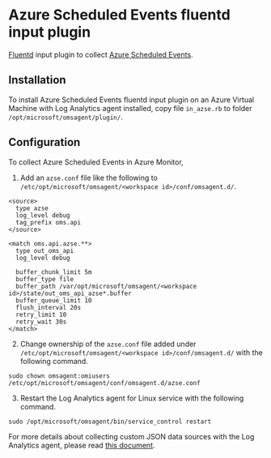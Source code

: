 # Azure Scheduled Events fluentd input plugin

[Fluentd](https://fluentd.org/) input plugin to collect [Azure Scheduled Events](https://docs.microsoft.com/en-us/azure/virtual-machines/linux/scheduled-events).

## Installation

To install Azure Scheduled Events fluentd input plugin on an Azure Virtual Machine with Log Analytics agent installed, copy file ```in_azse.rb``` to folder ```/opt/microsoft/omsagent/plugin/```.

## Configuration

To collect Azure Scheduled Events in Azure Monitor,

1. Add an ```azse.conf``` file like the following to ```/etc/opt/microsoft/omsagent/<workspace id>/conf/omsagent.d/```.

```
<source>
  type azse
  log_level debug
  tag_prefix oms.api
</source>

<match oms.api.azse.**>
  type out_oms_api
  log_level debug

  buffer_chunk_limit 5m
  buffer_type file
  buffer_path /var/opt/microsoft/omsagent/<workspace id>/state/out_oms_api_azse*.buffer
  buffer_queue_limit 10
  flush_interval 20s
  retry_limit 10
  retry_wait 30s
</match>
```

2. Change ownership of the ```azse.conf``` file added under ```/etc/opt/microsoft/omsagent/<workspace id>/conf/omsagent.d/``` with the following command.

```
sudo chown omsagent:omiusers /etc/opt/microsoft/omsagent/conf/omsagent.d/azse.conf
```

3. Restart the Log Analytics agent for Linux service with the following command.

```
sudo /opt/microsoft/omsagent/bin/service_control restart
```

For more details about collecting custom JSON data sources with the Log Analytics agent, please read [this document](https://docs.microsoft.com/en-us/azure/azure-monitor/platform/data-sources-json).